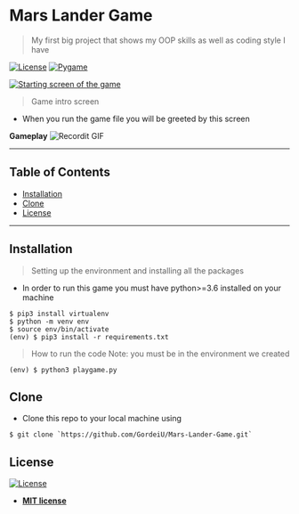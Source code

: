 # Mars Lander Game

> My first big project that shows my OOP skills as well as coding style I have

[![License](http://img.shields.io/:license-mit-blue.svg?style=flat-square)](http://badges.mit-license.org)
[![Pygame](http://img.shields.io/:package-Pygame-blue.svg?style=flat-square)](https://www.pygame.org/news)


[![Starting screen of the game](https://i.imgur.com/TI9zUnl.png)]()
> Game intro screen
- When you run the game file you will be greeted by this screen

**Gameplay**
![Recordit GIF](http://g.recordit.co/rlQj0OrDcD.gif)

---

## Table of Contents

- [Installation](#installation)
- [Clone](#clone)
- [License](#license)

---

## Installation

> Setting up the environment and installing all the packages
- In order to run this game you must have python>=3.6 installed on your machine

```shell
$ pip3 install virtualenv
$ python -m venv env
$ source env/bin/activate
(env) $ pip3 install -r requirements.txt
```

> How to run the code Note: you must be in the environment we created
```shell
(env) $ python3 playgame.py
```

## Clone

- Clone this repo to your local machine using
```shell
$ git clone `https://github.com/GordeiU/Mars-Lander-Game.git`
```

## License

[![License](http://img.shields.io/:license-mit-blue.svg?style=flat-square)](http://badges.mit-license.org)

- **[MIT license](http://opensource.org/licenses/mit-license.php)**
